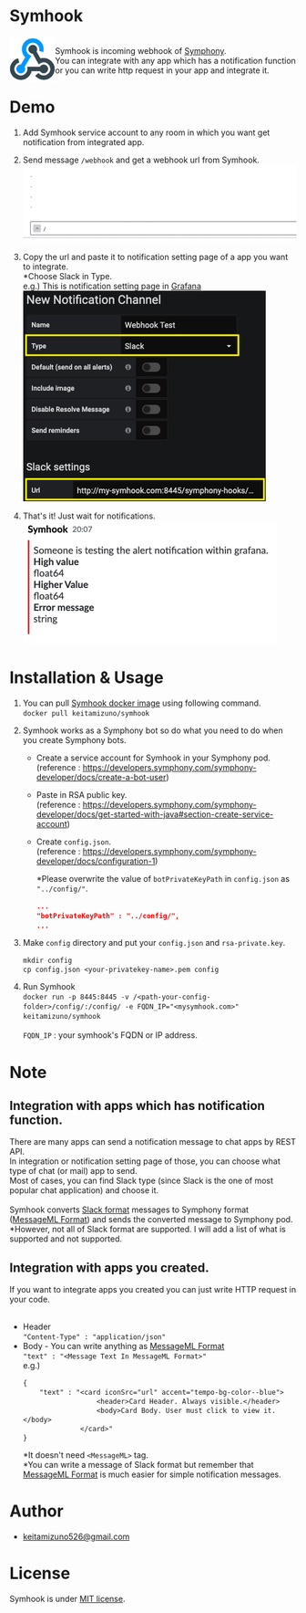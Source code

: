 # Symhook
<img src="https://github.com/keitamizuno/symhook/blob/images/symhook_logo.png" width="80px" align="left" ><br>Symhook is incoming webhook of [Symphony](https://symphony.com/). <br>
You can integrate with any app which has a notification function or you can write http request in your app and integrate it.

# Demo

1. Add Symhook service account to any room in which you want get notification from integrated app.
2. Send message `/webhook` and get a webhook url from Symhook.
<img src="https://github.com/keitamizuno/symhook/blob/images/symhook_url.gif"><br>
3. Copy the url and paste it to notification setting page of a app you want to integrate.<br>
   *Choose Slack in Type.<br>
   e.g.) This is notification setting page in [Grafana](https://grafana.com/grafana/)<br>
<img src="https://github.com/keitamizuno/symhook/blob/images/symhook_integration_setting.png"><br>


4. That's it! Just wait for notifications.<br>
<img src="https://github.com/keitamizuno/symhook/blob/images/symhook_notification.png"><br>

# Installation & Usage

1. You can pull [Symhook docker image](https://hub.docker.com/r/keitamizuno/symhook) using following command. <br>
`docker pull keitamizuno/symhook`
2. Symhook works as a Symphony bot so do what you need to do when you create Symphony bots. <br>
   - Create a service account for Symhook in your Symphony pod. <br>
     (reference : https://developers.symphony.com/symphony-developer/docs/create-a-bot-user)
   - Paste in RSA public key.<br>
     (reference : https://developers.symphony.com/symphony-developer/docs/get-started-with-java#section-create-service-account)
   - Create `config.json`.<br>
     (reference : https://developers.symphony.com/symphony-developer/docs/configuration-1)

     *Please overwrite the value of `botPrivateKeyPath` in `config.json` as `"../config/"`.
       ```json:config.json
       ...
       "botPrivateKeyPath" : "../config/",
       ... 
       ```

3. Make `config` directory and put your `config.json` and `rsa-private.key`.
   ```
   mkdir config
   cp config.json <your-privatekey-name>.pem config
   ```
4. Run Symhook <br>
   `docker run -p 8445:8445 -v /<path-your-config-folder>/config/:/config/ -e FQDN_IP="<mysymhook.com>" keitamizuno/symhook`<br><br>
   `FQDN_IP` : your symhook's FQDN or IP address.

# Note

## Integration with apps which has notification function.
There are many apps can send a notification message to chat apps by REST API.<br>
In integration or notification setting page of those, you can choose what type of chat (or mail) app to send.<br>
Most of cases, you can find Slack type (since Slack is the one of most popular chat application) and choose it.<br><br>
Symhook converts [Slack format](https://api.slack.com/reference/surfaces/formatting) messages to Symphony format ([MessageML Format](https://developers.symphony.com/symphony-developer/docs/messagemlv2)) and sends the converted message to Symphony pod. <br>
*However, not all of Slack format are supported. I will add a list of what is supported and not supported.
## Integration with apps you created.

If you want to integrate apps you created you can just write HTTP request in your code. <br><br>
- Header <br>
  `"Content-Type" : "application/json"`
- Body - You can write anything as [MessageML Format](https://developers.symphony.com/symphony-developer/docs/messagemlv2)<br>
  `"text" : "<Message Text In MessageML Format>"`<br>
  e.g.)
  ```
  {
      "text" : "<card iconSrc="url" accent="tempo-bg-color--blue">
	                <header>Card Header. Always visible.</header>
	                <body>Card Body. User must click to view it.</body>
                </card>"
  }
  ```
  *It doesn't need `<MessageML>` tag.<br>
  *You can write a message of Slack format but remember that [MessageML Format](https://developers.symphony.com/symphony-developer/docs/messagemlv2) is much easier for simple notification messages.

# Author
 
* keitamizuno526@gmail.com

# License
Symhook is under [MIT license](https://en.wikipedia.org/wiki/MIT_License).